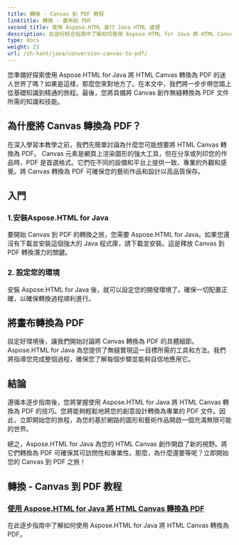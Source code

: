 ```yaml
---
title: 轉換 - Canvas 到 PDF 教程
linktitle: 轉換 - 畫佈到 PDF
second_title: 使用 Aspose.HTML 進行 Java HTML 處理
description: 在這份綜合指南中了解如何使用 Aspose.HTML for Java 將 HTML Canvas 轉換為 PDF。掌握數位轉型的藝術！
type: docs
weight: 21
url: /zh-hant/java/conversion-canvas-to-pdf/
---
```


您準備好探索使用 Aspose.HTML for Java 將 HTML Canvas 轉換為 PDF 的迷人世界了嗎？如果是這樣，那麼您來對地方了。在本文中，我們將一步步帶您踏上從基礎知識到精通的旅程。最後，您將具備將 Canvas 創作無縫轉換為 PDF 文件所需的知識和技能。

## 為什麼將 Canvas 轉換為 PDF？

在深入學習本教學之前，我們先簡單討論為什麼您可能想要將 HTML Canvas 轉換為 PDF。 Canvas 元素是網頁上渲染圖形的強大工具，但在分享或列印您的作品時，PDF 是首選格式。它們在不同的設備和平台上提供一致、專業的外觀和感覺。將 Canvas 轉換為 PDF 可確保您的藝術作品和設計以高品質保存。

## 入門

### 1.安裝Aspose.HTML for Java

要開始 Canvas 到 PDF 的轉換之旅，您需要 Aspose.HTML for Java。如果您還沒有下載並安裝這個強大的 Java 程式庫，請下載並安裝。這是釋放 Canvas 到 PDF 轉換潛力的關鍵。

### 2. 設定您的環境

安裝 Aspose.HTML for Java 後，就可以設定您的開發環境了。確保一切配置正確，以確保轉換過程順利進行。

## 將畫布轉換為 PDF

設定好環境後，讓我們開始討論將 Canvas 轉換為 PDF 的具體細節。 Aspose.HTML for Java 為您提供了無縫實現這一目標所需的工具和方法。我們將指導您完成整個過程，確保您了解每個步驟並能夠自信地應用它。

## 結論

遵循本逐步指南後，您將掌握使用 Aspose.HTML for Java 將 HTML Canvas 轉換為 PDF 的技巧。您將能夠輕鬆地將您的創意設計轉換為專業的 PDF 文件。因此，立即開始您的旅程，為您的基於網路的圖形和藝術作品開啟一個充滿無限可能的世界。

總之，Aspose.HTML for Java 為您的 HTML Canvas 創作開啟了新的視野。將它們轉換為 PDF 可確保其可訪問性和專業性。那麼，為什麼還要等呢？立即開始您的 Canvas 到 PDF 之旅！
## 轉換 - Canvas 到 PDF 教程
### [使用 Aspose.HTML for Java 將 HTML Canvas 轉換為 PDF](./canvas-to-pdf/)
在此逐步指南中了解如何使用 Aspose.HTML for Java 將 HTML Canvas 轉換為 PDF。